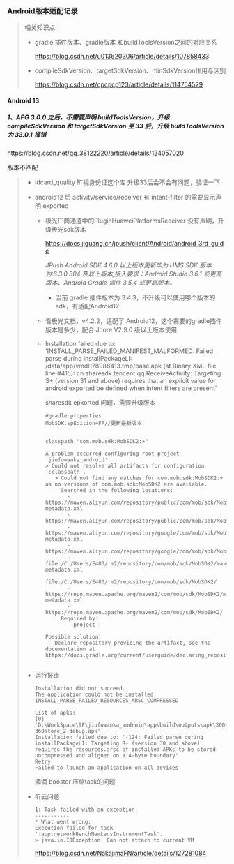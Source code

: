 ### Android版本适配记录

> 相关知识点：
>
> - gradle 插件版本、gradle版本 和buildToolsVersion之间的对应关系
>
>   https://blog.csdn.net/u013620306/article/details/107858433
>
> - compileSdkVersion、targetSdkVersion、minSdkVersion作用与区别
>
>   https://blog.csdn.net/cpcpcp123/article/details/114754529

#### Android 13

##### 1、APG 3.0.0 之后，不需要声明 buildToolsVersion，升级 compileSdkVersion 和 targetSdkVersion 至 33 后，升级 buildToolsVersion 为 33.0.1 报错

https://blog.csdn.net/qq_38122220/article/details/124057020

版本不匹配



> - idcard_quality 旷视身份证这个库 升级33后会不会有问题，验证一下
>
> - android12 后 activity/service/receiver 有 intent-filter 的需要显示声明 exported
>
>   - 极光厂商通道中的PluginHuaweiPlatformsReceiver 没有声明，升级极光sdk版本
>
>     https://docs.jiguang.cn/jpush/client/Android/android_3rd_guide
>
>     *JPush Android SDK 4.6.0 以上版本更新华为 HMS SDK 版本为:6.3.0.304 及以上版本,接入要求：Android Studio 3.6.1 或更高版本、Android Gradle 插件 3.5.4 或更高版本。*
>
>     - 当前 gradle 插件版本为 3.4.3，不升级可以使用哪个版本的sdk，有适配Android12
>   - 看极光文档，v4.2.2，适配了 Android12，这个需要的gradle插件版本是多少，配合 Jcore V2.9.0 级以上版本使用
>   
>   - Installation failed due to: 'INSTALL_PARSE_FAILED_MANIFEST_MALFORMED: Failed parse during installPackageLI: /data/app/vmdl178988413.tmp/base.apk (at Binary XML file line #415): cn.sharesdk.tencent.qq.ReceiveActivity: Targeting S+ (version 31 and above) requires that an explicit value for android:exported be defined when intent filters are present'
>   
>     sharesdk epxorted 问题，需要升级版本
>   
>     ```
>     #gradle.properties
>     MobSDK.spEdition=FP//更新最新版本
>     
>     
>     classpath "com.mob.sdk:MobSDK2:+"
>     
>     A problem occurred configuring root project 'jiufuwanka_android'.
>     > Could not resolve all artifacts for configuration ':classpath'.
>        > Could not find any matches for com.mob.sdk:MobSDK2:+ as no versions of com.mob.sdk:MobSDK2 are available.
>          Searched in the following locations:
>            - https://maven.aliyun.com/repository/public/com/mob/sdk/MobSDK2/maven-metadata.xml
>            - https://maven.aliyun.com/repository/public/com/mob/sdk/MobSDK2/
>            - https://maven.aliyun.com/repository/google/com/mob/sdk/MobSDK2/maven-metadata.xml
>            - https://maven.aliyun.com/repository/google/com/mob/sdk/MobSDK2/
>            - file:/C:/Users/E480/.m2/repository/com/mob/sdk/MobSDK2/maven-metadata.xml
>            - file:/C:/Users/E480/.m2/repository/com/mob/sdk/MobSDK2/
>            - https://repo.maven.apache.org/maven2/com/mob/sdk/MobSDK2/maven-metadata.xml
>            - https://repo.maven.apache.org/maven2/com/mob/sdk/MobSDK2/
>          Required by:
>              project :
>     
>     Possible solution:
>      - Declare repository providing the artifact, see the documentation at https://docs.gradle.org/current/userguide/declaring_repositories.html
>     
>     
>     ```
>   
> - 运行报错
>
>   ```
>   Installation did not succeed.
>   The application could not be installed: INSTALL_PARSE_FAILED_RESOURCES_ARSC_COMPRESSED
>   
>   List of apks:
>   [0] 'D:\WorkSpace\9F\jiufuwanka_android\app\build\outputs\apk\360store_2\debug\app-360store_2-debug.apk'
>   Installation failed due to: '-124: Failed parse during installPackageLI: Targeting R+ (version 30 and above) requires the resources.arsc of installed APKs to be stored uncompressed and aligned on a 4-byte boundary'
>   Retry
>   Failed to launch an application on all devices
>   ```
>
>   滴滴 booster 压缩task的问题
>
> - 听云问题
>
>   ```
>   1: Task failed with an exception.
>   -----------
>   * What went wrong:
>   Execution failed for task ':app:networkBenchNewLensInstrumentTask'.
>   > java.io.IOException: Can not attach to current VM
>   ```
>
>   https://blog.csdn.net/NakajimaFN/article/details/127281084













